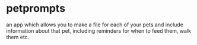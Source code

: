 # petprompts
an app which allows you to make a file for each of your pets and include information about that pet, including reminders for when to feed them, walk them etc. 
